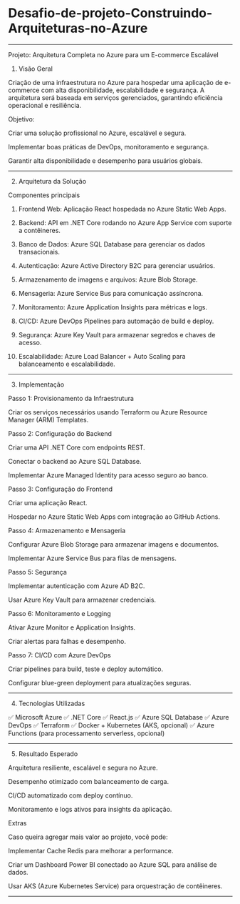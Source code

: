 # Desafio-de-projeto-Construindo-Arquiteturas-no-Azure

---

Projeto: Arquitetura Completa no Azure para um E-commerce Escalável

1. Visão Geral

Criação de uma infraestrutura no Azure para hospedar uma aplicação de e-commerce com alta disponibilidade, escalabilidade e segurança. A arquitetura será baseada em serviços gerenciados, garantindo eficiência operacional e resiliência.

Objetivo:

Criar uma solução profissional no Azure, escalável e segura.

Implementar boas práticas de DevOps, monitoramento e segurança.

Garantir alta disponibilidade e desempenho para usuários globais.



---

2. Arquitetura da Solução

Componentes principais

1. Frontend Web: Aplicação React hospedada no Azure Static Web Apps.


2. Backend: API em .NET Core rodando no Azure App Service com suporte a contêineres.


3. Banco de Dados: Azure SQL Database para gerenciar os dados transacionais.


4. Autenticação: Azure Active Directory B2C para gerenciar usuários.


5. Armazenamento de imagens e arquivos: Azure Blob Storage.


6. Mensageria: Azure Service Bus para comunicação assíncrona.


7. Monitoramento: Azure Application Insights para métricas e logs.


8. CI/CD: Azure DevOps Pipelines para automação de build e deploy.


9. Segurança: Azure Key Vault para armazenar segredos e chaves de acesso.


10. Escalabilidade: Azure Load Balancer + Auto Scaling para balanceamento e escalabilidade.




---

3. Implementação

Passo 1: Provisionamento da Infraestrutura

Criar os serviços necessários usando Terraform ou Azure Resource Manager (ARM) Templates.

Passo 2: Configuração do Backend

Criar uma API .NET Core com endpoints REST.

Conectar o backend ao Azure SQL Database.

Implementar Azure Managed Identity para acesso seguro ao banco.


Passo 3: Configuração do Frontend

Criar uma aplicação React.

Hospedar no Azure Static Web Apps com integração ao GitHub Actions.


Passo 4: Armazenamento e Mensageria

Configurar Azure Blob Storage para armazenar imagens e documentos.

Implementar Azure Service Bus para filas de mensagens.


Passo 5: Segurança

Implementar autenticação com Azure AD B2C.

Usar Azure Key Vault para armazenar credenciais.


Passo 6: Monitoramento e Logging

Ativar Azure Monitor e Application Insights.

Criar alertas para falhas e desempenho.


Passo 7: CI/CD com Azure DevOps

Criar pipelines para build, teste e deploy automático.

Configurar blue-green deployment para atualizações seguras.



---

4. Tecnologias Utilizadas

✅ Microsoft Azure
✅ .NET Core
✅ React.js
✅ Azure SQL Database
✅ Azure DevOps
✅ Terraform
✅ Docker + Kubernetes (AKS, opcional)
✅ Azure Functions (para processamento serverless, opcional)


---

5. Resultado Esperado

Arquitetura resiliente, escalável e segura no Azure.

Desempenho otimizado com balanceamento de carga.

CI/CD automatizado com deploy contínuo.

Monitoramento e logs ativos para insights da aplicação.


Extras

Caso queira agregar mais valor ao projeto, você pode:

Implementar Cache Redis para melhorar a performance.

Criar um Dashboard Power BI conectado ao Azure SQL para análise de dados.

Usar AKS (Azure Kubernetes Service) para orquestração de contêineres.



---

